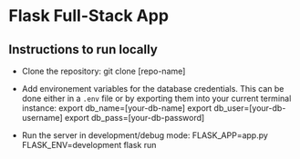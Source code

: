 # Flask Full-Stack App
## Instructions to run locally

* Clone the repository:
        git clone [repo-name]

* Add environement variables for the database credentials. This can be done either in a <code>.env</code> file or by exporting them into your current terminal instance:
        export db_name=[your-db-name]
        export db_user=[your-db-username]
        export db_pass=[your-db-password]

* Run the server in development/debug mode:
        FLASK_APP=app.py FLASK_ENV=development flask run
